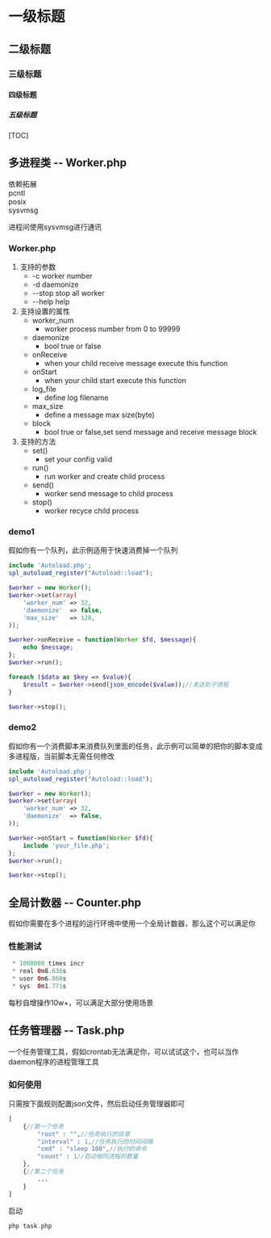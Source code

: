 # 一级标题
## 二级标题
### 三级标题
#### 四级标题
##### 五级标题
[TOC]

## 多进程类 -- Worker.php

依赖拓展<br/>
pcntl<br/>
posix<br/>
sysvmsg<br/>

进程间使用sysvmsg进行通讯<br/>
### Worker.php
1. 支持的参数
   * -c <number>    worker number
   * -d             daemonize
   * --stop         stop all worker
   * --help         help
2. 支持设置的属性
   * worker_num
      * worker process number from 0 to 99999
   * daemonize
      * bool true or false
   * onReceive
      * when your child receive message execute this function
   * onStart
      * when your child start execute this function
   * log_file
      * define log filename
   * max_size
      * define a message max size(byte)
   * block
      * bool true or false,set send message and receive message block
3. 支持的方法
   * set()
      * set your config valid
   * run()
      * run worker and create child process
   * send()
      * worker send message to child process
   * stop()
      * worker recyce child process

### demo1

假如你有一个队列，此示例适用于快速消费掉一个队列
```php
include 'Autoload.php';
spl_autoload_register("Autoload::load");

$worker = new Worker();
$worker->set(array(
    'worker_num' => 32,
    'daemonize'  => false,
    'max_size'   => 128,
));

$worker->onReceive = function(Worker $fd, $message){
    echo $message;
};
$worker->run();

foreach ($data as $key => $value){
    $result = $worker->send(json_encode($value));//发送到子进程
}

$worker->stop();
```
### demo2

假如你有一个消费脚本来消费队列里面的任务，此示例可以简单的把你的脚本变成多进程版，当前脚本无需任何修改
```php
include 'Autoload.php';
spl_autoload_register("Autoload::load");

$worker = new Worker();
$worker->set(array(
    'worker_num' => 32,
    'daemonize'  => false,
));

$worker->onStart = function(Worker $fd){
    include 'your_file.php';
};
$worker->run();

$worker->stop();
```

## 全局计数器 -- Counter.php

假如你需要在多个进程的运行环境中使用一个全局计数器，那么这个可以满足你
### 性能测试
```php
 * 1000000 times incr
 * real	0m8.636s
 * user	0m6.868s
 * sys	0m1.771s
```
每秒自增操作10w+，可以满足大部分使用场景

## 任务管理器 -- Task.php

一个任务管理工具，假如crontab无法满足你，可以试试这个，也可以当作daemon程序的进程管理工具

### 如何使用

只需按下面规则配置json文件，然后启动任务管理器即可
```php
[
    {//第一个任务
        "root" : "",//任务执行的目录
        "interval" : 1,//任务执行的时间间隔
        "cmd" : "sleep 100",//执行的命令
        "count" : 1//启动相同进程的数量
    },
    {//第二个任务
        ...
    }
]
```
启动
```php
php task.php
```
